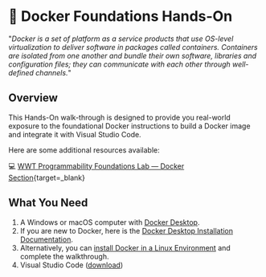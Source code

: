 # :whale: Docker Foundations Hands-On

"*Docker is a set of platform as a service products that use OS-level virtualization to deliver software in packages called containers. Containers are isolated from one another and bundle their own software, libraries and configuration files; they can communicate with each other through well-defined channels.*"

## Overview

This Hands-On walk-through is designed to provide you real-world exposure to the foundational Docker instructions to build a Docker image and integrate it with Visual Studio Code.  

Here are some additional resources available:

:computer: [WWT Programmability Foundations Lab — Docker Section](https://www.wwt.com/lab/programmability-foundations-lab " WWT Programmability Foundations - Version Control"){target=_blank}

## What You Need

1. A Windows or macOS computer with [Docker Desktop](https://www.docker.com/products/docker-desktop).
2. If you are new to Docker, here is the [Docker Desktop Installation Documentation](https://docs.docker.com/desktop/).
3. Alternatively, you can [install Docker in a Linux Environment](https://docs.docker.com/engine/install/) and complete the walkthrough.
4. Visual Studio Code ([download](https://code.visualstudio.com/download))

